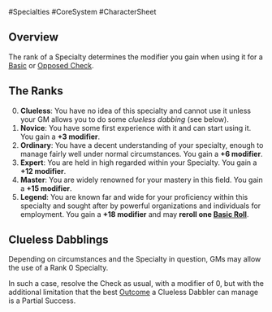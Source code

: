 #Specialties #CoreSystem #CharacterSheet 
## Overview
The rank of a Specialty determines the modifier you gain when using it for a [Basic](/CoreSystem/Basic%20Check.md) or [Opposed Check](/CoreSystem/Opposed%20Check.md).

## The Ranks
0. **Clueless**: You have no idea of this specialty and cannot use it unless your GM allows you to do some _clueless dabbing_ (see below).
1. **Novice**: You have some first experience with it and can start using it. You gain a **+3 modifier**.
2. **Ordinary**:  You have a decent understanding of your specialty, enough to manage fairly well under normal circumstances. You gain a **+6 modifier**.
3. **Expert**: You are held in high regarded within your Specialty. You gain a **+12 modifier**.
4. **Master**: You are widely renowned for your mastery in this field. You gain a **+15 modifier**.
5. **Legend**: You are known far and wide for your proficiency within this specialty and sought after by powerful organizations and individuals for employment. You gain a **+18 modifier** and may **reroll one [Basic Roll](CoreSystem/Basic%20Roll.md)**.


## Clueless Dabblings
Depending on circumstances and the Specialty in question, GMs may allow the use of a Rank 0 Specialty.

In such a case, resolve the Check as usual, with a modifier of 0, but with the additional limitation that the best [Outcome](/CoreSystem/Trinary%20Outcome.md) a Clueless Dabbler can manage is a Partial Success.
